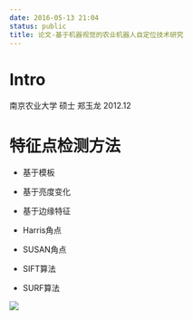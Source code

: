 ```yaml
---
date: 2016-05-13 21:04
status: public
title: 论文-基于机器视觉的农业机器人自定位技术研究
---
```


# Intro
南京农业大学
硕士
郑玉龙
2012.12
# 特征点检测方法
* 基于模板
* 基于亮度变化
* 基于边缘特征

* Harris角点
* SUSAN角点
* SIFT算法
* SURF算法


![](~/00-46-52.jpg)
